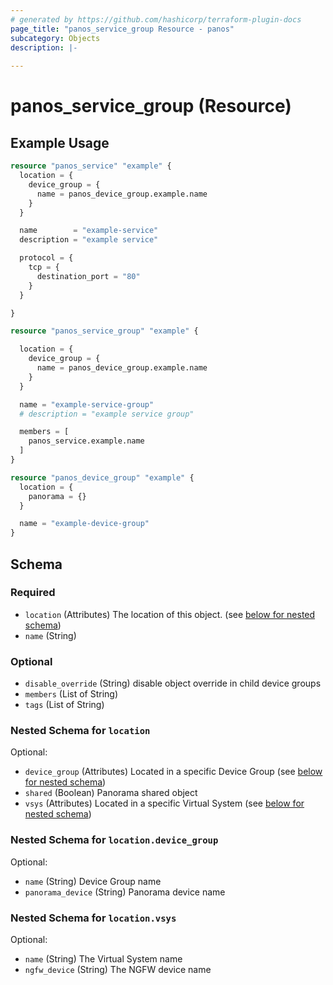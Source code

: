 ```yaml
---
# generated by https://github.com/hashicorp/terraform-plugin-docs
page_title: "panos_service_group Resource - panos"
subcategory: Objects
description: |-
  
---
```


# panos_service_group (Resource)



## Example Usage

```terraform
resource "panos_service" "example" {
  location = {
    device_group = {
      name = panos_device_group.example.name
    }
  }

  name        = "example-service"
  description = "example service"

  protocol = {
    tcp = {
      destination_port = "80"
    }
  }

}

resource "panos_service_group" "example" {

  location = {
    device_group = {
      name = panos_device_group.example.name
    }
  }

  name = "example-service-group"
  # description = "example service group"

  members = [
    panos_service.example.name
  ]
}

resource "panos_device_group" "example" {
  location = {
    panorama = {}
  }

  name = "example-device-group"
}
```

<!-- schema generated by tfplugindocs -->
## Schema

### Required

- `location` (Attributes) The location of this object. (see [below for nested schema](#nestedatt--location))
- `name` (String)

### Optional

- `disable_override` (String) disable object override in child device groups
- `members` (List of String)
- `tags` (List of String)

<a id="nestedatt--location"></a>
### Nested Schema for `location`

Optional:

- `device_group` (Attributes) Located in a specific Device Group (see [below for nested schema](#nestedatt--location--device_group))
- `shared` (Boolean) Panorama shared object
- `vsys` (Attributes) Located in a specific Virtual System (see [below for nested schema](#nestedatt--location--vsys))

<a id="nestedatt--location--device_group"></a>
### Nested Schema for `location.device_group`

Optional:

- `name` (String) Device Group name
- `panorama_device` (String) Panorama device name


<a id="nestedatt--location--vsys"></a>
### Nested Schema for `location.vsys`

Optional:

- `name` (String) The Virtual System name
- `ngfw_device` (String) The NGFW device name